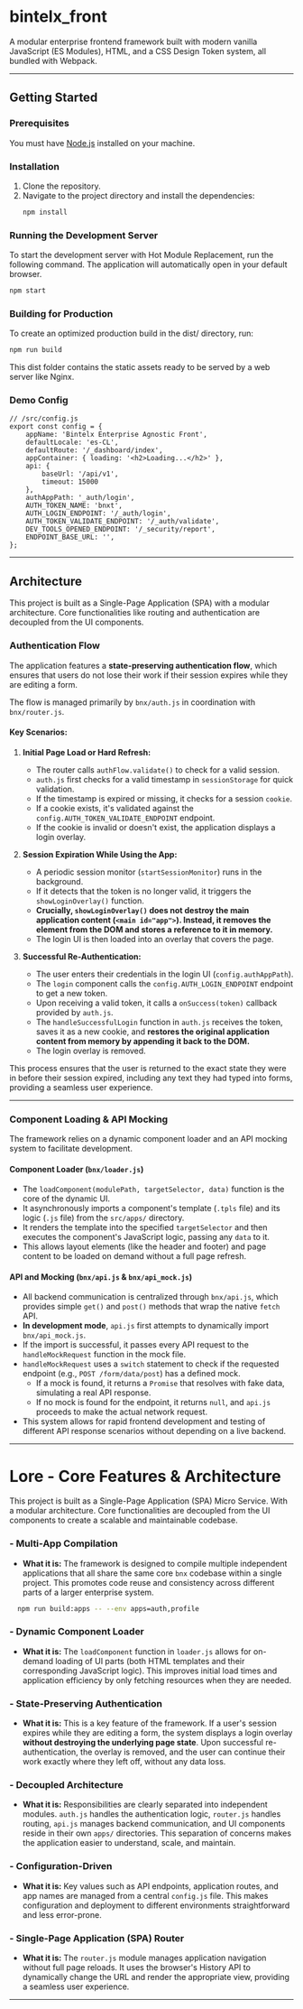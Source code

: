 # bintelx_front

A modular enterprise frontend framework built with modern vanilla JavaScript (ES Modules), HTML, and a CSS Design Token system, all bundled with Webpack.

---

## Getting Started

### Prerequisites

You must have [Node.js](https://nodejs.org/) installed on your machine.

### Installation

1.  Clone the repository.
2.  Navigate to the project directory and install the dependencies:
    ```sh
    npm install
    ```

### Running the Development Server

To start the development server with Hot Module Replacement, run the following command. The application will automatically open in your default browser.

```sh
npm start
```

### Building for Production
To create an optimized production build in the dist/ directory, run:

```Bash
npm run build
```
This dist folder contains the static assets ready to be served by a web server like Nginx.

### Demo Config
```nano
// /src/config.js
export const config = {
    appName: 'Bintelx Enterprise Agnostic Front',
    defaultLocale: 'es-CL',
    defaultRoute: '/_dashboard/index',
    appContainer: { loading: '<h2>Loading...</h2>' },
    api: {
        baseUrl: '/api/v1',
        timeout: 15000
    },
    authAppPath: '_auth/login',
    AUTH_TOKEN_NAME: 'bnxt',
    AUTH_LOGIN_ENDPOINT: '/_auth/login',
    AUTH_TOKEN_VALIDATE_ENDPOINT: '/_auth/validate',
    DEV_TOOLS_OPENED_ENDPOINT: '/_security/report',
    ENDPOINT_BASE_URL: '',
};
```

---

## Architecture

This project is built as a Single-Page Application (SPA) with a modular architecture. Core functionalities like routing and authentication are decoupled from the UI components.

### Authentication Flow

The application features a **state-preserving authentication flow**, which ensures that users do not lose their work if their session expires while they are editing a form.

The flow is managed primarily by `bnx/auth.js` in coordination with `bnx/router.js`.

#### Key Scenarios:

1.  **Initial Page Load or Hard Refresh:**
    * The router calls `authFlow.validate()` to check for a valid session.
    * `auth.js` first checks for a valid timestamp in `sessionStorage` for quick validation.
    * If the timestamp is expired or missing, it checks for a session `cookie`.
    * If a cookie exists, it's validated against the `config.AUTH_TOKEN_VALIDATE_ENDPOINT` endpoint.
    * If the cookie is invalid or doesn't exist, the application displays a login overlay.

2.  **Session Expiration While Using the App:**
    * A periodic session monitor (`startSessionMonitor`) runs in the background.
    * If it detects that the token is no longer valid, it triggers the `showLoginOverlay()` function.
    * **Crucially, `showLoginOverlay()` does not destroy the main application content (`<main id="app">`). Instead, it removes the element from the DOM and stores a reference to it in memory.**
    * The login UI is then loaded into an overlay that covers the page.

3.  **Successful Re-Authentication:**
    * The user enters their credentials in the login UI (`config.authAppPath`).
    * The `login` component calls the `config.AUTH_LOGIN_ENDPOINT` endpoint to get a new token.
    * Upon receiving a valid token, it calls a `onSuccess(token)` callback provided by `auth.js`.
    * The `handleSuccessfulLogin` function in `auth.js` receives the token, saves it as a new cookie, and **restores the original application content from memory by appending it back to the DOM.**
    * The login overlay is removed.

This process ensures that the user is returned to the exact state they were in before their session expired, including any text they had typed into forms, providing a seamless user experience.

---

### Component Loading & API Mocking

The framework relies on a dynamic component loader and an API mocking system to facilitate development.

#### Component Loader (`bnx/loader.js`)

-   The `loadComponent(modulePath, targetSelector, data)` function is the core of the dynamic UI.
-   It asynchronously imports a component's template (`.tpls` file) and its logic (`.js` file) from the `src/apps/` directory.
-   It renders the template into the specified `targetSelector` and then executes the component's JavaScript logic, passing any `data` to it.
-   This allows layout elements (like the header and footer) and page content to be loaded on demand without a full page refresh.

#### API and Mocking (`bnx/api.js` & `bnx/api_mock.js`)

-   All backend communication is centralized through `bnx/api.js`, which provides simple `get()` and `post()` methods that wrap the native `fetch` API.
-   **In development mode**, `api.js` first attempts to dynamically import `bnx/api_mock.js`.
-   If the import is successful, it passes every API request to the `handleMockRequest` function in the mock file.
-   `handleMockRequest` uses a `switch` statement to check if the requested endpoint (e.g., `POST /form/data/post`) has a defined mock.
    -   If a mock is found, it returns a `Promise` that resolves with fake data, simulating a real API response.
    -   If no mock is found for the endpoint, it returns `null`, and `api.js` proceeds to make the actual network request.
-   This system allows for rapid frontend development and testing of different API response scenarios without depending on a live backend.


---

# Lore - Core Features & Architecture

This project is built as a Single-Page Application (SPA) Micro Service. With a modular architecture. Core functionalities are decoupled from the UI components to create a scalable and maintainable codebase.

### - Multi-App Compilation
- **What it is:** The framework is designed to compile multiple independent applications that all share the same core `bnx` codebase within a single project. This promotes code reuse and consistency across different parts of a larger enterprise system.

```bash
  npm run build:apps -- --env apps=auth,profile
```

### - Dynamic Component Loader
- **What it is:** The `loadComponent` function in `loader.js` allows for on-demand loading of UI parts (both HTML templates and their corresponding JavaScript logic). This improves initial load times and application efficiency by only fetching resources when they are needed.

### - State-Preserving Authentication
- **What it is:** This is a key feature of the framework. If a user's session expires while they are editing a form, the system displays a login overlay **without destroying the underlying page state**. Upon successful re-authentication, the overlay is removed, and the user can continue their work exactly where they left off, without any data loss.

### - Decoupled Architecture
- **What it is:** Responsibilities are clearly separated into independent modules. `auth.js` handles the authentication logic, `router.js` handles routing, `api.js` manages backend communication, and UI components reside in their own `apps/` directories. This separation of concerns makes the application easier to understand, scale, and maintain.

### - Configuration-Driven
- **What it is:** Key values such as API endpoints, application routes, and app names are managed from a central `config.js` file. This makes configuration and deployment to different environments straightforward and less error-prone.

### - Single-Page Application (SPA) Router
- **What it is:** The `router.js` module manages application navigation without full page reloads. It uses the browser's History API to dynamically change the URL and render the appropriate view, providing a seamless user experience.

---